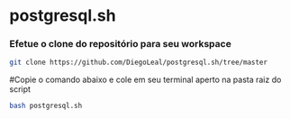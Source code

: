 # postgresql.sh

### Efetue o clone do repositório para seu workspace 

```bash
git clone https://github.com/DiegoLeal/postgresql.sh/tree/master
```

#Copie o comando abaixo e cole em seu terminal aperto na pasta raiz do script

```bash
bash postgresql.sh
```